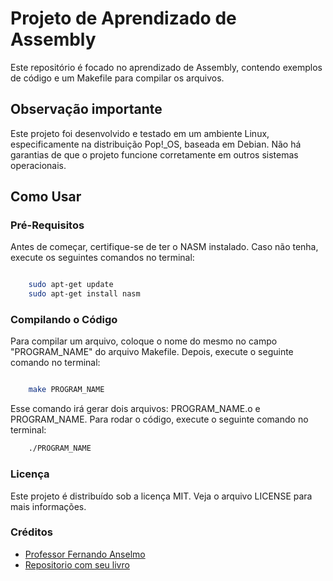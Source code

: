 # Projeto de Aprendizado de Assembly  #

Este repositório é focado no aprendizado de Assembly, contendo exemplos de código e um Makefile para compilar os arquivos.

## Observação importante ##
Este projeto foi desenvolvido e testado em um ambiente Linux, especificamente na distribuição Pop!_OS, baseada em Debian. Não há garantias de que o projeto funcione corretamente em outros sistemas operacionais.

## Como Usar ##

### Pré-Requisitos ###

Antes de começar, certifique-se de ter o NASM instalado. Caso não tenha, execute os seguintes comandos no terminal:

```bash

    sudo apt-get update
    sudo apt-get install nasm

```

### Compilando o Código ###

Para compilar um arquivo, coloque o nome do mesmo no campo "PROGRAM_NAME" do arquivo Makefile. Depois, execute o seguinte comando no terminal:

```bash

    make PROGRAM_NAME

```

Esse comando irá gerar dois arquivos: PROGRAM_NAME.o e PROGRAM_NAME. Para rodar o código, execute o seguinte comando no terminal:
```bash
    ./PROGRAM_NAME
```

### Licença ###

Este projeto é distribuído sob a licença MIT. Veja o arquivo LICENSE para mais informações.

### Créditos ###

* [Professor Fernando Anselmo](https://www.youtube.com/@FernandoAnselmo)
* [Repositorio com seu livro](https://github.com/fernandoans/publicacoes)